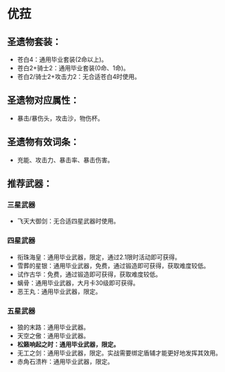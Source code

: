 
# 优菈

## 圣遗物套装：
- 苍白4：通用毕业套装(2命以上)。
- 苍白2+骑士2：通用毕业套装(0命、1命)。
- 苍白2/骑士2+攻击力2：无合适苍白4时使用。

## 圣遗物对应属性：
- 暴击/暴伤头，攻击沙，物伤杯。

## 圣遗物有效词条：
- 充能、攻击力、暴击率、暴击伤害。

## 推荐武器：
### 三星武器
- 飞天大御剑：无合适四星武器时使用。

### 四星武器
- 衔珠海皇：通用毕业武器，限定，通过2.1限时活动即可获得。
- 雪葬的星银：通用毕业武器，免费，通过锻造即可获得，获取难度较低。
- 试作古华：免费，通过锻造即可获得，获取难度较低。
- 螭骨：通用毕业武器，大月卡30级即可获得。
- 恶王丸：通用毕业武器，限定。

### 五星武器
- 狼的末路：通用毕业武器。
- 天空之傲：通用毕业武器。
- **松籁响起之时：通用毕业武器，限定。**
- 无工之剑：通用毕业武器，限定。实战需要绑定盾辅才能更好地发挥其效用。
- 赤角石溃杵：通用毕业武器，限定。

